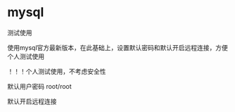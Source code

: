 # mysql
测试使用

使用mysql官方最新版本，在此基础上，设置默认密码和默认开启远程连接，方便个人测试使用


！！！个人测试使用，不考虑安全性

默认用户密码
root/root

默认开启远程连接
